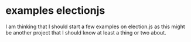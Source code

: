 # examples electionjs

I am thinking that I should start a few examples on election.js as this might be another project that I should know at least a thing or two about.
